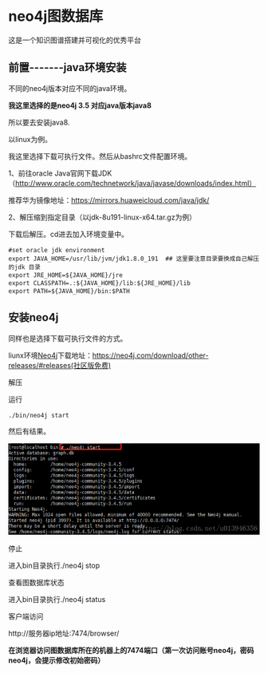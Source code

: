 # neo4j图数据库

这是一个知识图谱搭建并可视化的优秀平台



## 前置-------java环境安装

不同的neo4j版本对应不同的java环境。

**我这里选择的是neo4j 3.5 对应java版本java8**



所以要去安装java8.

以linux为例。

我这里选择下载可执行文件。然后从bashrc文件配置环境。



1、前往oracle Java官网下载JDK（http://www.oracle.com/technetwork/java/javase/downloads/index.html）

推荐华为镜像地址：https://mirrors.huaweicloud.com/java/jdk/

2、解压缩到指定目录（以jdk-8u191-linux-x64.tar.gz为例）

下载后解压。cd进去加入环境变量中。

```
#set oracle jdk environment
export JAVA_HOME=/usr/lib/jvm/jdk1.8.0_191  ## 这里要注意目录要换成自己解压的jdk 目录
export JRE_HOME=${JAVA_HOME}/jre  
export CLASSPATH=.:${JAVA_HOME}/lib:${JRE_HOME}/lib  
export PATH=${JAVA_HOME}/bin:$PATH 
```







## 安装neo4j

同样也是选择下载可执行文件的方式。

liunx环境[Neo4j](https://so.csdn.net/so/search?q=Neo4j&spm=1001.2101.3001.7020)下载地址：https://neo4j.com/download/other-releases/#releases(社区版免费)

解压

运行

```
./bin/neo4j start
```

然后有结果。

![image-20220905200159871](https://raw.githubusercontent.com/kengerlwl/kengerlwl.github.io/master/image/2970cc53434809d84eb89184b8668416/1a00cb19834f970596e2bfd3ccb898c9.png)

停止

进入bin目录执行./neo4j stop



查看图数据库状态

进入bin目录执行./neo4j status



客户端访问

http://服务器ip地址:7474/browser/

**在浏览器访问图数据库所在的机器上的7474端口（第一次访问账号neo4j，密码neo4j，会提示修改初始密码）**

